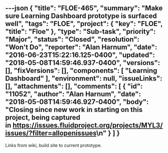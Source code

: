 ---json
{
  "title": "FLOE-465",
  "summary": "Make sure Learning Dashboard prototype is surfaced well",
  "tags": "FLOE",
  "project": {
    "key": "FLOE",
    "title": "Floe"
  },
  "type": "Sub-task",
  "priority": "Major",
  "status": "Closed",
  "resolution": "Won't Do",
  "reporter": "Alan Harnum",
  "date": "2016-06-23T15:22:16.125-0400",
  "updated": "2018-05-08T14:59:46.937-0400",
  "versions": [],
  "fixVersions": [],
  "components": [
    "Learning Dashboard"
  ],
  "environment": null,
  "issueLinks": [],
  "attachments": [],
  "comments": [
    {
      "id": "11052",
      "author": "Alan Harnum",
      "date": "2018-05-08T14:59:46.927-0400",
      "body": "Closing since new work in starting on this project, being captured in <https://issues.fluidproject.org/projects/MYL3/issues/?filter=allopenissues>\n"
    }
  ]
}
---
Links from wiki, build site to current prototype.

        